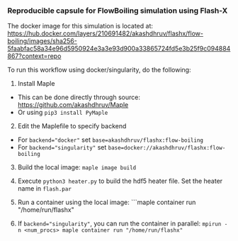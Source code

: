 ### Reproducible capsule for FlowBoiling simulation using Flash-X
The docker image for this simulation is located at: https://hub.docker.com/layers/210691482/akashdhruv/flashx/flow-boiling/images/sha256-5faabfac58a34e96d5950924e3a3e93d900a33865724fd5e3b25f9c094884867?context=repo

To run this workflow using docker/singularity, do the following:

1. Install Maple
  - This can be done directly through source: https://github.com/akashdhruv/Maple
  - Or using ```pip3 install PyMaple```
   
2. Edit the Maplefile to specify backend
  - For ```backend="docker"``` set ```base=akashdhruv/flashx:flow-boiling```
  - For ```backend="singularity"``` set ```base=docker://akashdhruv/flashx:flow-boiling```
  
3. Build the local image: ```maple image build```

4. Execute ```python3 heater.py``` to build the hdf5 heater file. Set the heater name in ```flash.par```

5. Run a container using the local image: ```maple container run "/home/run/flashx"

6. If ```backend="singularity"```, you can run the container in parallel: ```mpirun -n <num_procs> maple container run "/home/run/flashx"``` 
